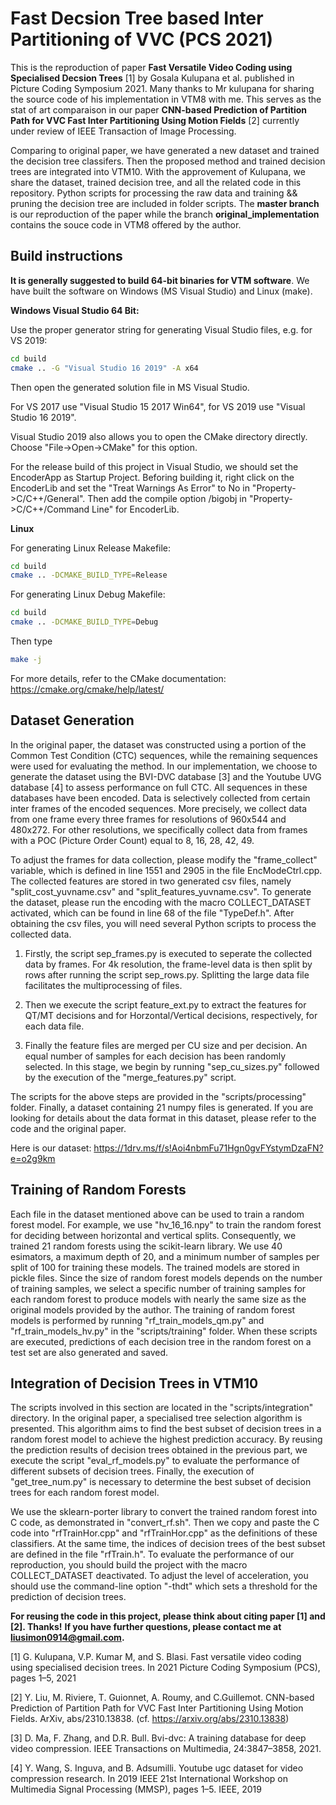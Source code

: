 Fast Decsion Tree based Inter Partitioning of VVC (PCS 2021)
============================================================

This is the reproduction of paper **Fast Versatile Video Coding using Specialised Decsion Trees** [1] by Gosala Kulupana et al. published in Picture Coding Symposium 2021. Many thanks to Mr kulupana for sharing the source code of his implementation in VTM8 with me. This serves as the stat of art comparaison in our paper **CNN-based Prediction of Partition Path for VVC Fast Inter Partitioning Using Motion Fields** [2] currently under review of IEEE Transaction of Image Processing.


Comparing to original paper, we have generated a new dataset and trained the decision tree classifers. Then the proposed method and trained decision trees are integrated into VTM10. With the approvement of Kulupana, we share the dataset, trained decision tree, and all the related code in this repository. Python scripts for processing the raw data and training && pruning the decision tree are included in folder scripts. The **master branch** is our reproduction of the paper while the branch 
**original_implementation** contains the souce code in VTM8 offered by the author.   



Build instructions
------------------

**It is generally suggested to build 64-bit binaries for VTM software**. We have built the software on Windows (MS Visual Studio) and Linux (make).  




**Windows Visual Studio 64 Bit:**

Use the proper generator string for generating Visual Studio files, e.g. for VS 2019:

```bash
cd build
cmake .. -G "Visual Studio 16 2019" -A x64
```

Then open the generated solution file in MS Visual Studio.

For VS 2017 use "Visual Studio 15 2017 Win64", for VS 2019 use "Visual Studio 16 2019".

Visual Studio 2019 also allows you to open the CMake directory directly. Choose "File->Open->CMake" for this option.

For the release build of this project in Visual Studio, we should set the EncoderApp as Startup Project. Beforing building it, 
right click on the EncoderLib and set the "Treat Warnings As Error" to No in "Property->C/C++/General". Then add the compile option 
/bigobj in "Property->C/C++/Command Line" for EncoderLib. 
 

**Linux**

For generating Linux Release Makefile:
```bash
cd build
cmake .. -DCMAKE_BUILD_TYPE=Release
```
For generating Linux Debug Makefile:
```bash
cd build
cmake .. -DCMAKE_BUILD_TYPE=Debug
```

Then type
```bash
make -j
```

For more details, refer to the CMake documentation: https://cmake.org/cmake/help/latest/



Dataset Generation
------------------

In the original paper, the dataset was constructed using a portion of the Common Test Condition (CTC) sequences, while the remaining sequences were used for evaluating the method. In our implementation, we choose to generate the dataset using the BVI-DVC database [3] and the Youtube UVG database [4] to assess performance on full CTC. All sequences in these databases have been encoded. Data is selectively collected from certain inter frames of the encoded sequences. More precisely, we collect data from one frame every three frames for resolutions of 960x544 and 480x272. For other resolutions, we specifically collect data from frames with a POC (Picture Order Count) equal to 8, 16, 28, 42, 49. 

To adjust the frames for data collection, please modify the "frame_collect" variable, which is defined in line 1551 and 2905 in the file EncModeCtrl.cpp. The collected features are stored in two generated csv files, namely "split_cost_yuvname.csv" and "split_features_yuvname.csv". To generate the dataset, please run the encoding with the macro COLLECT_DATASET
activated, which can be found in line 68 of the file "TypeDef.h". After obtaining the csv files, you will need several Python scripts to process the collected data.





1. Firstly, the script sep_frames.py is executed to seperate the collected data by frames. For 4k resolution, the frame-level data is then split by rows after running the script sep_rows.py. Splitting the large data file facilitates the multiprocessing of files.

2. Then we execute the script feature_ext.py to extract the features for QT/MT decisions and for Horzontal/Vertical decisions, respectively, for each data file.

3. Finally the feature files are merged per CU size and per decision. An equal number of samples for each decision has been randomly selected. In this stage, we begin by running "sep_cu_sizes.py" followed by the execution of the "merge_features.py" script.


The scripts for the above steps are provided in the "scripts/processing" folder. Finally, a dataset containing 21 numpy files is generated. If you are looking for details about the data format in this dataset, please refer to the code and the original paper. 


Here is our dataset: https://1drv.ms/f/s!Aoi4nbmFu71Hgn0gvFYstymDzaFN?e=o2g9km


Training of Random Forests 
--------------------------

Each file in the dataset mentioned above can be used to train a random forest model. For example, we use "hv_16_16.npy" to train the random forest for deciding between horizontal and vertical splits. Consequently, we trained 21 random forests using the scikit-learn library. We use 40 esimators, a maximum depth of 20, and a minimum number of samples per split of 100 for training these models.
The trained models are stored in pickle files. Since the size of random forest models depends on the number of training samples, we select a specific number of training samples for each random forest to produce models with nearly the same size as the original models provided by the author.
The training of random forest models is performed by running "rf_train_models_qm.py" and "rf_train_models_hv.py" in the "scripts/training" folder. When these scripts are executed, predictions of each decision tree in the random forest on a test set are also generated and saved.




Integration of Decision Trees in VTM10 
--------------------------

The scripts involved in this section are located in the "scripts/integration" directory. In the original paper, a specialised tree selection algorithm is presented. This algorithm aims to find the best subset of decision trees in a random forest model to achieve the highest prediction accuracy. By reusing the prediction results of decision trees obtained in the previous part, we execute the script "eval_rf_models.py" to evaluate the 
performance of different subsets of decision trees. Finally, the execution of "get_tree_num.py" is necessary to determine the best subset of decision trees for each random forest model.



We use the sklearn-porter library to convert the trained random forest into C code, as demonstrated in "convert_rf.sh". Then we copy and paste the C code into "rfTrainHor.cpp" and "rfTrainHor.cpp"
as the definitions of these classifiers. At the same time, the indices of decision trees of the best subset are defined in the file "rfTrain.h". To evaluate the performance of our reproduction, you should build the project with the macro COLLECT_DATASET deactivated. To adjust the level of acceleration, you should use the command-line option "-thdt" which sets a threshold for the prediction of decision trees.



**For reusing the code in this project, please think about citing paper [1] and [2]. Thanks!**
**If you have further questions, please contact me at liusimon0914@gmail.com.**


[1] G. Kulupana, V.P. Kumar M, and S. Blasi. Fast versatile video coding
using specialised decision trees. In 2021 Picture Coding Symposium
(PCS), pages 1–5, 2021

[2]  Y. Liu, M. Riviere, T. Guionnet, A. Roumy, and C.Guillemot. CNN-based Prediction of Partition Path for VVC Fast Inter Partitioning Using Motion Fields. ArXiv, abs/2310.13838. 
(cf. https://arxiv.org/abs/2310.13838) 

[3] D. Ma, F. Zhang, and D.R. Bull. Bvi-dvc: A training database for deep
video compression. IEEE Transactions on Multimedia, 24:3847–3858,
2021.

[4] Y. Wang, S. Inguva, and B. Adsumilli. Youtube ugc dataset for video
compression research. In 2019 IEEE 21st International Workshop on
Multimedia Signal Processing (MMSP), pages 1–5. IEEE, 2019





